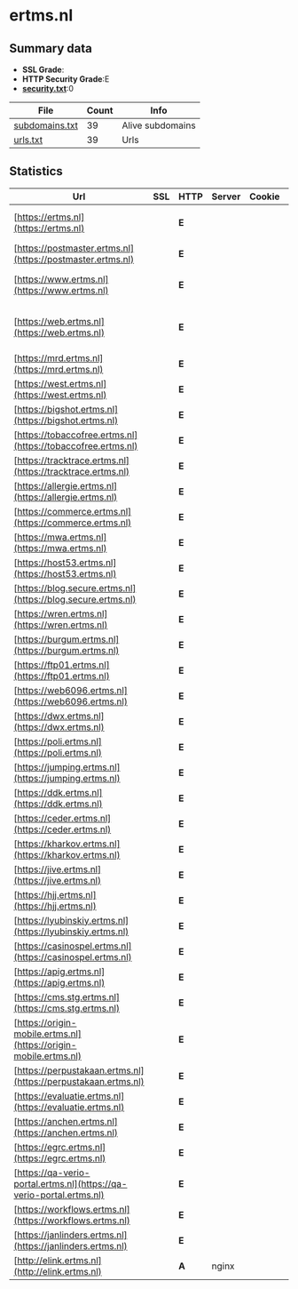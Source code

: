 

# ertms.nl
## Summary data


 - **SSL Grade**:
 - **HTTP Security Grade**:E
 - **[security.txt](https://www.digitaleoverheid.nl/nieuws/standaard-security-txt-nu-verplicht-voor-overheid/)**:0


| File       | Count | Info |
|------------|-------|------|
|[subdomains.txt](/data/ertms.nl/subdomains.txt)|39|Alive subdomains|
|[urls.txt](/data/ertms.nl/urls.txt)|39|Urls|


## Statistics


| Url | SSL | HTTP | Server | Cookie | HSTS | CORS | CTO | CSP | XFO | XXP | RP |FP| Tech |Title |
|--------|-------|-------|------|------|------|------|------|------|------|------|------|------|------|------|
|[https://ertms.nl](https://ertms.nl)| | **E**|| | | | | | | | :white_check_mark: | |HSTS Microsoft ASP.NET|Object moved|
|[https://postmaster.ertms.nl](https://postmaster.ertms.nl)| | **E**|| | | | | | | | :white_check_mark: | ||Object moved|
|[https://www.ertms.nl](https://www.ertms.nl)| | **E**|| | | | | | | | :white_check_mark: | |HSTS Microsoft ASP.NET|Object moved|
|[https://web.ertms.nl](https://web.ertms.nl)| | **E**|| | | | | | | | :white_check_mark: | |Azure Azure Front Door||
|[https://mrd.ertms.nl](https://mrd.ertms.nl)| | **E**|| | | | | | | | :white_check_mark: | ||Object moved|
|[https://west.ertms.nl](https://west.ertms.nl)| | **E**|| | | | | | | | :white_check_mark: | ||Object moved|
|[https://bigshot.ertms.nl](https://bigshot.ertms.nl)| | **E**|| | | | | | | | :white_check_mark: | ||Object moved|
|[https://tobaccofree.ertms.nl](https://tobaccofree.ertms.nl)| | **E**|| | | | | | | | :white_check_mark: | ||Object moved|
|[https://tracktrace.ertms.nl](https://tracktrace.ertms.nl)| | **E**|| | | | | | | | :white_check_mark: | ||Object moved|
|[https://allergie.ertms.nl](https://allergie.ertms.nl)| | **E**|| | | | | | | | :white_check_mark: | ||Object moved|
|[https://commerce.ertms.nl](https://commerce.ertms.nl)| | **E**|| | | | | | | | :white_check_mark: | ||Object moved|
|[https://mwa.ertms.nl](https://mwa.ertms.nl)| | **E**|| | | | | | | | :white_check_mark: | ||Object moved|
|[https://host53.ertms.nl](https://host53.ertms.nl)| | **E**|| | | | | | | | :white_check_mark: | ||Object moved|
|[https://blog.secure.ertms.nl](https://blog.secure.ertms.nl)| | **E**|| | | | | | | | :white_check_mark: | ||Object moved|
|[https://wren.ertms.nl](https://wren.ertms.nl)| | **E**|| | | | | | | | :white_check_mark: | ||Object moved|
|[https://burgum.ertms.nl](https://burgum.ertms.nl)| | **E**|| | | | | | | | :white_check_mark: | ||Object moved|
|[https://ftp01.ertms.nl](https://ftp01.ertms.nl)| | **E**|| | | | | | | | :white_check_mark: | ||Object moved|
|[https://web6096.ertms.nl](https://web6096.ertms.nl)| | **E**|| | | | | | | | :white_check_mark: | ||Object moved|
|[https://dwx.ertms.nl](https://dwx.ertms.nl)| | **E**|| | | | | | | | :white_check_mark: | ||Object moved|
|[https://poli.ertms.nl](https://poli.ertms.nl)| | **E**|| | | | | | | | :white_check_mark: | ||Object moved|
|[https://jumping.ertms.nl](https://jumping.ertms.nl)| | **E**|| | | | | | | | :white_check_mark: | ||Object moved|
|[https://ddk.ertms.nl](https://ddk.ertms.nl)| | **E**|| | | | | | | | :white_check_mark: | ||Object moved|
|[https://ceder.ertms.nl](https://ceder.ertms.nl)| | **E**|| | | | | | | | :white_check_mark: | ||Object moved|
|[https://kharkov.ertms.nl](https://kharkov.ertms.nl)| | **E**|| | | | | | | | :white_check_mark: | ||Object moved|
|[https://jive.ertms.nl](https://jive.ertms.nl)| | **E**|| | | | | | | | :white_check_mark: | ||Object moved|
|[https://hjj.ertms.nl](https://hjj.ertms.nl)| | **E**|| | | | | | | | :white_check_mark: | ||Object moved|
|[https://lyubinskiy.ertms.nl](https://lyubinskiy.ertms.nl)| | **E**|| | | | | | | | :white_check_mark: | ||Object moved|
|[https://casinospel.ertms.nl](https://casinospel.ertms.nl)| | **E**|| | | | | | | | :white_check_mark: | ||Object moved|
|[https://apig.ertms.nl](https://apig.ertms.nl)| | **E**|| | | | | | | | :white_check_mark: | ||Object moved|
|[https://cms.stg.ertms.nl](https://cms.stg.ertms.nl)| | **E**|| | | | | | | | :white_check_mark: | ||Object moved|
|[https://origin-mobile.ertms.nl](https://origin-mobile.ertms.nl)| | **E**|| | | | | | | | :white_check_mark: | ||Object moved|
|[https://perpustakaan.ertms.nl](https://perpustakaan.ertms.nl)| | **E**|| | | | | | | | :white_check_mark: | ||Object moved|
|[https://evaluatie.ertms.nl](https://evaluatie.ertms.nl)| | **E**|| | | | | | | | :white_check_mark: | ||Object moved|
|[https://anchen.ertms.nl](https://anchen.ertms.nl)| | **E**|| | | | | | | | :white_check_mark: | ||Object moved|
|[https://egrc.ertms.nl](https://egrc.ertms.nl)| | **E**|| | | | | | | | :white_check_mark: | ||Object moved|
|[https://qa-verio-portal.ertms.nl](https://qa-verio-portal.ertms.nl)| | **E**|| | | | | | | | :white_check_mark: | ||Object moved|
|[https://workflows.ertms.nl](https://workflows.ertms.nl)| | **E**|| | | | | | | | :white_check_mark: | ||Object moved|
|[https://janlinders.ertms.nl](https://janlinders.ertms.nl)| | **E**|| | | | | | | | :white_check_mark: | ||Object moved|
|[http://elink.ertms.nl](http://elink.ertms.nl)| | **A**|nginx| |:white_check_mark: | | | | :white_check_mark: | :white_check_mark: | :white_check_mark: | |HSTS Nginx||


